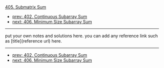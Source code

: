 [405. Submatrix Sum](http://www.lintcode.com/problem/submatrix-sum)

- [prev: 402. Continuous Subarray Sum](402-continuous-subarray-sum.md)
- [next: 406. Minimum Size Subarray Sum](406-minimum-size-subarray-sum.md)

---

put your own notes and solutions here.
you can add any reference link such as [title](reference url) here.

---

- [prev: 402. Continuous Subarray Sum](402-continuous-subarray-sum.md)
- [next: 406. Minimum Size Subarray Sum](406-minimum-size-subarray-sum.md)
